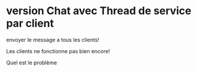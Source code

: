 # version Chat avec Thread de service par client

envoyer le message a tous les clients!

Les clients ne fonctionne pas bien encore!

Quel est le problème

